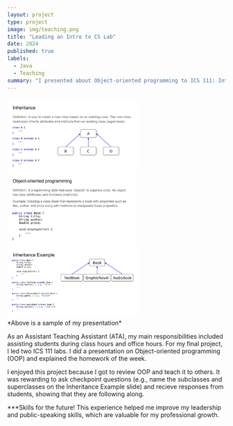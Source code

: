 ```yaml
---
layout: project
type: project
image: img/teaching.png
title: "Leading an Intro to CS Lab"
date: 2024
published: true
labels:
  - Java
  - Teaching
summary: "I presented about Object-oriented programming to ICS 111: Intro to CS I students"
---
```


<div class="text-center p-4">
  <img width="300px" src="../img/introCS-2.png" class="img-thumbnail mb-5" alt="Inheritance slide" >
    <img width="300px" src="../img/introCS-1.png" class="img-thumbnail mb-5" alt="Object-oriented programming slide" >
  <img width="300px" src="../img/introCS-3.png" class="img-thumbnail mb-5" alt="Inheritance example slide" >
</div>
*Above is a sample of my presentation*

As an Assistant Teaching Assistant (ATA), my main responsibilities included assisting students during class hours and office hours. For my final project, I led two ICS 111 labs. I did a presentation on Object-oriented programming (OOP) and explained the homework of the week.

I enjoyed this project because I got to review OOP and teach it to others. It was rewarding to ask checkpoint questions (e.g., name the subclasses and superclasses on the Inheritance Example slide) and recieve responses from students, showing that they are following along. 

***Skills for the future!
This experience helped me improve my leadership and public-speaking skills, which are valuable for my professional growth. 
